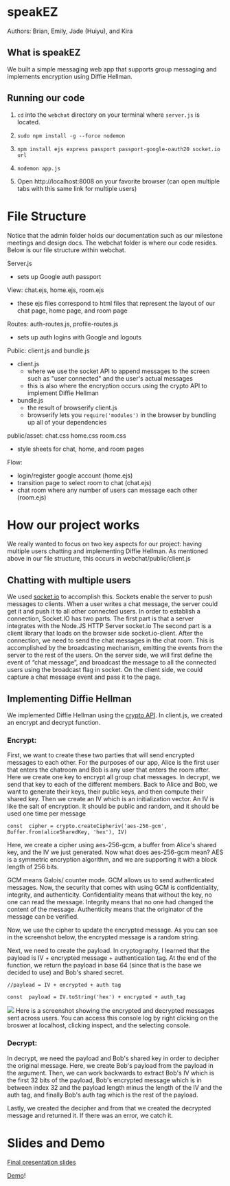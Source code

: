 # speakEZ
Authors: Brian, Emily, Jade (Huiyu), and Kira

## What is speakEZ
  We built a simple messaging web app that supports group messaging and implements encryption using Diffie Hellman.

## Running our code

1. `cd` into the `webchat` directory on your terminal where `server.js` is located.
2. `sudo npm install -g --force nodemon`

3.  `npm install ejs express passport passport-google-oauth20 socket.io url`

4. `nodemon app.js`

5. Open http://localhost:8008 on your favorite browser (can open multiple tabs with this same link for multiple users)

  
  

# File Structure
Notice that the admin folder holds our documentation such as our milestone meetings and design docs. The webchat folder is where our code resides. Below is our file structure within webchat.

Server.js

 - sets up Google auth passport

View: chat.ejs, home.ejs, room.ejs

 - these ejs files correspond to html files that represent the layout of our chat page, home page, and room page

Routes: auth-routes.js, profile-routes.js

 - sets up auth logins with Google and logouts

Public: client.js and bundle.js

 - client.js 
	 - where we use the socket API to append messages to the screen such as "user connected" and the user's actual messages
	 - this is also where the encryption occurs using the crypto API to implement Diffie Hellman 
 - bundle.js
	 - the result of browserify client.js
	 - browserify lets you `require('modules')` in the browser by bundling up all of your dependencies

public/asset: chat.css home.css room.css

 - style sheets for chat, home, and room pages
 
Flow:

 - login/register google account (home.ejs)
 - transition page to select room to chat (chat.ejs)
 - chat room where any number of users can message each other (room.ejs)


# How our project works
We really wanted to focus on two key aspects for our project: having multiple users chatting and implementing Diffie Hellman. As mentioned above in our file structure, this occurs in webchat/public/client.js

## Chatting with multiple users
We used [socket.io](https://socket.io/) to accomplish this. Sockets enable the server to push messages to clients. When a user writes a chat message, the server could get it and push it to all other connected users. In order to establish a connection, Socket.IO has two parts. The first part is that a server integrates with the Node.JS HTTP Server socket.io The second part is a client library that loads on the browser side socket.io-client. After the connection, we need to send the chat messages in the chat room. This is accomplished by the broadcasting mechanism, emitting the events from the server to the rest of the users. On the server side, we will first define the event of “chat message”, and broadcast the message to all the connected users using the broadcast flag in socket. On the client side, we could capture a chat message event and pass it to the page.

## Implementing Diffie Hellman
We implemented Diffie Hellman using the [crypto API](https://nodejs.org/api/crypto.html#crypto_class_diffiehellman). In client.js, we created an encrypt and decrypt function. 

### Encrypt:

First, we want to create these two parties that will send encrypted messages to each other. For the purposes of our app, Alice is the first user that enters the chatroom and Bob is any user that enters the room after. Here we create one key to encrypt all group chat messages. In decrypt, we send that key to each of the different members. Back to Alice and Bob, we want to generate their keys, their public keys, and then compute their shared key. Then we create an IV which is an initialization vector. An IV is like the salt of encryption. It should be public and random, and it should be used one time per message

    const  cipher = crypto.createCipheriv('aes-256-gcm', Buffer.from(aliceSharedKey, 'hex'), IV)

Here, we create a cipher using aes-256-gcm, a buffer from Alice's shared key, and the IV we just generated. Now what does aes-256-gcm mean? AES is a symmetric encryption algorithm, and we are supporting it with a block length of 256 bits. 

GCM means Galois/ counter mode. GCM allows us to send authenticated messages. Now, the security that comes with using GCM is confidentiality, integrity, and authenticity. Confidentiality means that without the key, no one can read the message. Integrity means that no one had changed the content of the message. Authenticity means that the originator of the message can be verified.   

Now, we use the cipher to update the encrypted message. As you can see in the screenshot below, the encrypted message is a random string. 

Next, we need to create the payload. In cryptography, I learned that the payload is IV + encrypted message + authentication tag. At the end of the function, we return the payload in base 64 (since that is the base we decided to use) and Bob's shared secret.

    //payload = IV + encrypted + auth tag
    
    const  payload = IV.toString('hex') + encrypted + auth_tag

![](https://scontent-sjc3-1.xx.fbcdn.net/v/t1.15752-9/s2048x2048/101631387_259445015119792_6536645244299609422_n.png?_nc_cat=102&_nc_sid=b96e70&_nc_ohc=TJG9EyBEfEsAX8CGRbS&_nc_ht=scontent-sjc3-1.xx&oh=60629a3af3a2d0859b33e715df8fa7b4&oe=5F068848)
Here is a screenshot showing the encrypted and decrypted messages sent across users. You can access this console log by right clicking on the broswer at localhost, clicking inspect, and the selecting console. 


### Decrypt:
In decrypt, we need the payload and Bob's shared key in order to decipher the original message. Here, we create Bob's payload from the payload in the argument. Then, we can work backwards to extract Bob's IV which is the first 32 bits of the payload, Bob's encrypted message which is in between index 32 and the payload length minus the length of the IV and the auth tag, and finally Bob's auth tag which is the rest of the payload. 

Lastly, we created the decipher and from that we created the decrypted message and returned it. If there was an error, we catch it. 

# Slides and Demo
[Final presentation slides](https://docs.google.com/presentation/d/11Ijn67_xjzsUHDNGjqXtVnReOkCsmb02yFPN1VIqeTU/edit?usp=sharing)

[Demo](https://www.youtube.com/watch?v=2IsJuNSSQh8&feature=youtu.be)!
